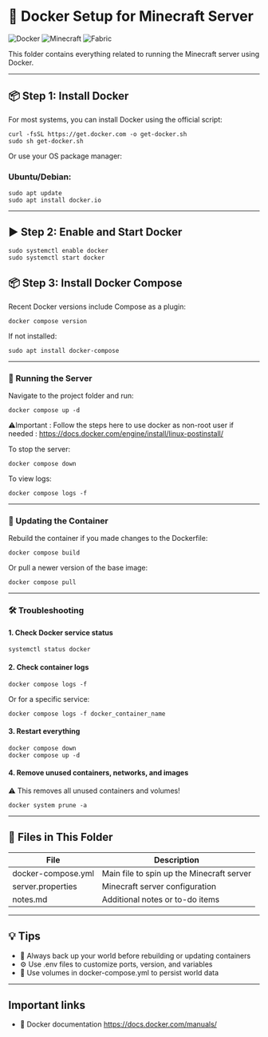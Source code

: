 # 🐳 Docker Setup for Minecraft Server

![Docker](https://img.shields.io/badge/docker-setup-blue)
![Minecraft](https://img.shields.io/badge/minecraft-server-green)
![Fabric](https://img.shields.io/badge/mod%20loader-fabric-blueviolet)

This folder contains everything related to running the Minecraft server using Docker.

---

## 📦 Step 1: Install Docker

For most systems, you can install Docker using the official script:

```
curl -fsSL https://get.docker.com -o get-docker.sh
sudo sh get-docker.sh
```

Or use your OS package manager:

### Ubuntu/Debian:

```
sudo apt update
sudo apt install docker.io
```

---

## ▶️ Step 2: Enable and Start Docker

```
sudo systemctl enable docker
sudo systemctl start docker
```

## 📦 Step 3: Install Docker Compose

Recent Docker versions include Compose as a plugin:

```
docker compose version
```

If not installed:

```
sudo apt install docker-compose
```

---

### 🚀 Running the Server

Navigate to the project folder and run:

```
docker compose up -d
```
⚠️Important : Follow the steps here to use docker as non-root user if needed : https://docs.docker.com/engine/install/linux-postinstall/

To stop the server:
```
docker compose down
```

To view logs:
```
docker compose logs -f
```

---

### 🔁 Updating the Container

Rebuild the container if you made changes to the Dockerfile:
```
docker compose build
```

Or pull a newer version of the base image:
```
docker compose pull
```

---

### 🛠 Troubleshooting

#### 1. Check Docker service status
```
systemctl status docker
```

#### 2. Check container logs
```
docker compose logs -f
```

Or for a specific service:
```
docker compose logs -f docker_container_name
```

#### 3. Restart everything

```
docker compose down
docker compose up -d
```

#### 4. Remove unused containers, networks, and images

⚠️ This removes all unused containers and volumes!
```
docker system prune -a
```

---


## 📁 Files in This Folder

| File | Description                               |
|--------------|----------------------------------------------|
| docker-compose.yml	 | Main file to spin up the Minecraft server |
| server.properties |Minecraft server configuration            |
| notes.md | Additional notes or to-do items                   |

---

## 💡 Tips

- 🧠 Always back up your world before rebuilding or updating containers
- ⚙️ Use .env files to customize ports, version, and variables
- 💾 Use volumes in docker-compose.yml to persist world data

---

## Important links
- 🐳 Docker documentation https://docs.docker.com/manuals/
